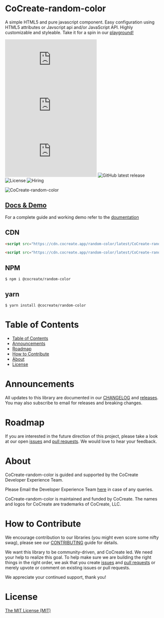 # CoCreate-random-color

A simple HTML5 and pure javascript component. Easy configuration using HTML5 attributes or Javscript api and/or JavaScript API. Highly customizable and styleable. Take it for a spin in our [playground!](https://cocreate.app/docs/random-color)

![minified](https://img.badgesize.io/https://cdn.cocreate.app/random-color/latest/CoCreate-random-color.min.js?style=flat-square&label=minified&color=orange)
![gzip](https://img.badgesize.io/https://cdn.cocreate.app/random-color/latest/CoCreate-random-color.min.js?compression=gzip&style=flat-square&label=gzip&color=yellow)
![brotli](https://img.badgesize.io/https://cdn.cocreate.app/random-color/latest/CoCreate-random-color.min.js?compression=brotli&style=flat-square&label=brotli)
![GitHub latest release](https://img.shields.io/github/v/release/CoCreate-app/CoCreate-random-color?style=flat-square)
![License](https://img.shields.io/github/license/CoCreate-app/CoCreate-random-color?style=flat-square)
![Hiring](https://img.shields.io/static/v1?style=flat-square&label=&message=Hiring&color=blueviolet)

![CoCreate-random-color](https://cdn.cocreate.app/docs/CoCreate-random-color.gif)

## [Docs & Demo](https://cocreate.app/docs/random-color)

For a complete guide and working demo refer to the [doumentation](https://cocreate.app/docs/random-color)

## CDN

```html
<script src="https://cdn.cocreate.app/random-color/latest/CoCreate-random-color.min.js"></script>
```

```html
<script src="https://cdn.cocreate.app/random-color/latest/CoCreate-random-color.min.css"></script>
```

## NPM

```shell
$ npm i @cocreate/random-color
```

## yarn

```shell
$ yarn install @cocreate/random-color
```

# Table of Contents

- [Table of Contents](#table-of-contents)
- [Announcements](#announcements)
- [Roadmap](#roadmap)
- [How to Contribute](#how-to-contribute)
- [About](#about)
- [License](#license)

<a name="announcements"></a>

# Announcements

All updates to this library are documented in our [CHANGELOG](https://github.com/CoCreate-app/CoCreate-random-color/blob/master/CHANGELOG.md) and [releases](https://github.com/CoCreate-app/CoCreate-random-color/releases). You may also subscribe to email for releases and breaking changes.

<a name="roadmap"></a>

# Roadmap

If you are interested in the future direction of this project, please take a look at our open [issues](https://github.com/CoCreate-app/CoCreate-random-color/issues) and [pull requests](https://github.com/CoCreate-app/CoCreate-random-color/pulls). We would love to hear your feedback.

<a name="about"></a>

# About

CoCreate-random-color is guided and supported by the CoCreate Developer Experience Team.

Please Email the Developer Experience Team [here](mailto:develop@cocreate.app) in case of any queries.

CoCreate-random-color is maintained and funded by CoCreate. The names and logos for CoCreate are trademarks of CoCreate, LLC.

<a name="contribute"></a>

# How to Contribute

We encourage contribution to our libraries (you might even score some nifty swag), please see our [CONTRIBUTING](https://github.com/CoCreate-app/CoCreate-random-color/blob/master/CONTRIBUTING.md) guide for details.

We want this library to be community-driven, and CoCreate led. We need your help to realize this goal. To help make sure we are building the right things in the right order, we ask that you create [issues](https://github.com/CoCreate-app/CoCreate-random-color/issues) and [pull requests](https://github.com/CoCreate-app/CoCreate-random-color/pulls) or merely upvote or comment on existing issues or pull requests.

We appreciate your continued support, thank you!

# License

[The MIT License (MIT)](https://github.com/CoCreate-app/CoCreate-random-color/blob/master/LICENSE)
